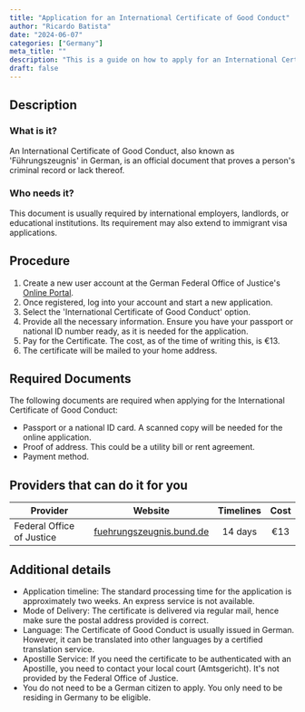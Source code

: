 ```yaml
---
title: "Application for an International Certificate of Good Conduct"
author: "Ricardo Batista"
date: "2024-06-07"
categories: ["Germany"]
meta_title: ""
description: "This is a guide on how to apply for an International Certificate of Good Conduct."
draft: false
---
```


## Description
### What is it?
An International Certificate of Good Conduct, also known as 'Führungszeugnis' in German, is an official document that proves a person's criminal record or lack thereof. 

### Who needs it?
This document is usually required by international employers, landlords, or educational institutions. Its requirement may also extend to immigrant visa applications.

## Procedure
1. Create a new user account at the German Federal Office of Justice's [Online Portal](https://www.fuehrungszeugnis.bund.de).
2. Once registered, log into your account and start a new application.
3. Select the 'International Certificate of Good Conduct' option.
4. Provide all the necessary information. Ensure you have your passport or national ID number ready, as it is needed for the application.
5. Pay for the Certificate. The cost, as of the time of writing this, is €13. 
6. The certificate will be mailed to your home address.

## Required Documents
The following documents are required when applying for the International Certificate of Good Conduct:
    
- Passport or a national ID card. A scanned copy will be needed for the online application.
- Proof of address. This could be a utility bill or rent agreement.
- Payment method. 

## Providers that can do it for you

| Provider        |      Website           |     Timelines       |       Cost     |
| --------------  | ---------------        |  :-------------:    | :-------------:|
| Federal Office of Justice | [fuehrungszeugnis.bund.de](https://www.fuehrungszeugnis.bund.de) | 14 days | €13|

## Additional details
- Application timeline: The standard processing time for the application is approximately two weeks. An express service is not available.
- Mode of Delivery: The certificate is delivered via regular mail, hence make sure the postal address provided is correct.
- Language: The Certificate of Good Conduct is usually issued in German. However, it can be translated into other languages by a certified translation service.
- Apostille Service: If you need the certificate to be authenticated with an Apostille, you need to contact your local court (Amtsgericht). It's not provided by the Federal Office of Justice.
- You do not need to be a German citizen to apply. You only need to be residing in Germany to be eligible.
